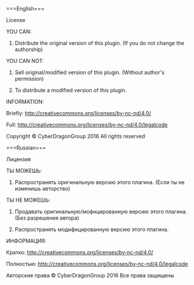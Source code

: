 ===English===

License


YOU CAN:

1) Distribute the original version of this plugin. (If you do not change the authorship)


YOU CAN NOT:

1) Sell original/modified version of this plugin. (Without author's permission)

2) To distribute a modified version of this plugin.


INFORMATION:

Briefly: http://creativecommons.org/licenses/by-nc-nd/4.0/

Full: http://creativecommons.org/licenses/by-nc-nd/4.0/legalcode



Copyright © CyberDragonGroup 2016 All rights reserved





===Russian===



Лицензия


ТЫ МОЖЕШЬ:

1) Распространять оригинальную версию этого плагина. (Если ты не изменишь авторство)


ТЫ НЕ МОЖЕШЬ:

1) Продавать оригинальную/мофицированную версию этого плагина. (Без разрешения автора)

2) Распространять модифицированную версию этого плагина.


ИНФОРМАЦИЯ:

Кратко: http://creativecommons.org/licenses/by-nc-nd/4.0/

Полностью: http://creativecommons.org/licenses/by-nc-nd/4.0/legalcode



Авторские права © CyberDragonGroup 2016 Все права защищены
